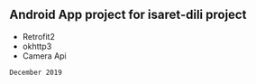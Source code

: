 ## Android App project for isaret-dili project

- Retrofit2
- okhttp3
- Camera Api

`
December 2019
`
